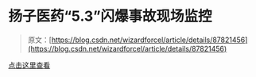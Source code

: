 # 扬子医药“5.3”闪爆事故现场监控

> 原文：[https://blog.csdn.net/wizardforcel/article/details/87821456](https://blog.csdn.net/wizardforcel/article/details/87821456)

[点击这里查看](https://www.zhihu.com/pin/1081644392028291072)